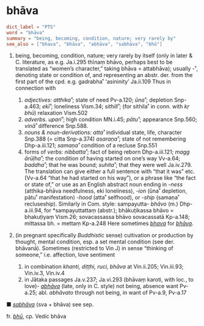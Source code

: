 # bhāva

``` toml
dict_label = "PTS"
word = "bhāva"
summary = "being, becoming, condition, nature; very rarely by"
see_also = ["bhava", "bhāva", "abhāva", "sabhāva", "bhū"]
```

1. being, becoming, condition, nature; very rarely by itself (only in later & C. literature, as e.g. Ja.i.295 thīnaṃ bhāvo, perhaps best to be translated as “women’s character,” taking bhāva = attabhāva); usually \-˚, denoting state or condition of, and representing an abstr. der. from the first part of the cpd. e.g. gadrabha˚ ʻasininity’ Ja.ii.109 Thus in connection with
   1. *adjectives:* *atthika˚*; state of need Pv\-a.120; *ūna˚*; depletion Snp\-a.463; *ekī˚*; loneliness Vism.34; *sithill˚*; (for sithila˚ in conn. with *kṛ bhū*) relaxation Vism.502
   2. *adverbs.* *upari˚*; high condition MN.i.45; *pātu˚*; appearance Snp.560; *vinā˚* difference Snp.588.
   3. *nouns & noun\-derivations:* *atta˚* individual state, life, character Snp.388 (= citta Snp\-a.374) *asaraṇa˚*; state of not remembering Dhp\-a.iii.121; *samaṇa˚* condition of a recluse Snp.551
   4. forms of *verbs:* *nibbatta˚*; fact of being reborn Dhp\-a.iii.121; *magg ārūḷha˚*; the condition of having started on one’s way Vv\-a.64; *baddha˚*; that he was bound; *suhita˚*; that they were well Ja.iv.279. The translation can give either a full sentence with “that it was” etc. (Vv\-a.64 “that he had started on his way”), or a phrase like “the fact or state of,” or use as an English abstract noun ending in *\-ness* (atthika\-bhāva needfulness, eki loneliness), *\-ion* (ūna˚ depletion, pātu˚ manifestation) *\-hood* (atta˚ selfhood), or *\-ship* (samaṇa˚ recluseship). Similarly in Com. style: sampayutta\- *bhāvo* (m.) Dhp\-a.iii.94, for \*sampayuttattaṃ (abstr.); bhākuṭikassa bhāvo = bhakuṭiyaṃ Vism.26; sovacassassa bhāvo sovacassatā Kp\-a.148; mittassa bh. = mettaṃ Kp\-a.248 Here sometimes *[bhava](bhava.md)* for *[bhāva](bhāva.md)*.

2. (in pregnant specifically *Buddhistic* sense) cultivation or production by thought, mental condition, esp. a set mental condition (see der. bhāvanā). Sometimes (restricted to Vin J) in sense “thinking of someone,” i.e. affection, love sentiment
   1. in combination *khanti, diṭṭhi, ruci, bhāva* at Vin.ii.205; Vin.iii.93; Vin.iv.3, Vin.iv.4
   2. in Jātaka passages Ja.v.237; Ja.vi.293 (bhāvaṃ karoti, with loc., to love)\- *[abhāva](abhāva.md)* (late, only in C. style) not being, absence want Pv\-a.25; abl. *abhāvato* through not being, in want of Pv\-a.9, Pv\-a.17

■ *[sabhāva](sabhāva.md)* (sva \+ bhāva) see sep.

fr. *[bhū](bhū.md)*, cp. Vedic bhāva

